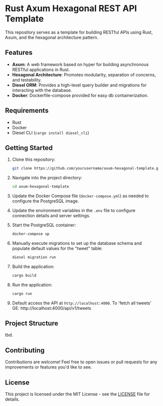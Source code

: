 # Rust Axum Hexagonal REST API Template

This repository serves as a template for building RESTful APIs using Rust, Axum, and the hexagonal architecture pattern.

## Features

- **Axum**: A web framework based on hyper for building asynchronous RESTful applications in Rust.
- **Hexagonal Architecture**: Promotes modularity, separation of concerns, and testability.
- **Diesel ORM**: Provides a high-level query builder and migrations for interacting with the database.
- **Docker**: Dockerfile-compose provided for easy db containerization.

## Requirements

- Rust
- Docker
- Diesel CLI (`cargo install diesel_cli`)

## Getting Started

1. Clone this repository:

    ```bash
    git clone https://github.com/yourusername/axum-hexagonal-template.git
    ```

2. Navigate into the project directory:

    ```bash
    cd axum-hexagonal-template
    ```

3. Update the Docker Compose file (`docker-compose.yml`) as needed to configure the PostgreSQL image.

4. Update the environment variables in the `.env` file to configure connection details and server settings.

5. Start the PostgreSQL container:

    ```bash
    docker-compose up
    ```

6. Manually execute migrations to set up the database schema and populate default values for the "tweet" table:

    ```bash
    diesel migration run
    ```

7. Build the application:

    ```bash
    cargo build
    ```

8. Run the application:

    ```bash
    cargo run
    ```

9. Default access the API at `http://localhost:4000`.
   To 'fetch all tweets' GE:  http://localhost:4000/api/v1/tweets

## Project Structure

tbd.

## Contributing

Contributions are welcome! Feel free to open issues or pull requests for any improvements or features you'd like to see.

## License

This project is licensed under the MIT License - see the [LICENSE](LICENSE) file for details.
